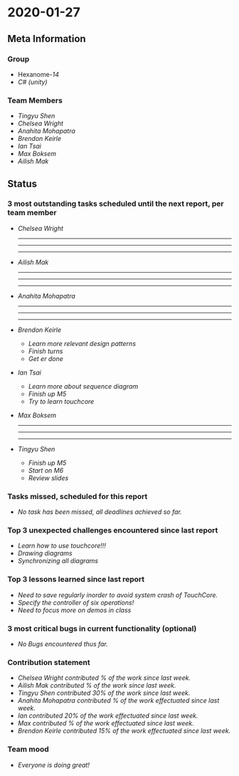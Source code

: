 # 2020-01-27

## Meta Information

### Group

 * Hexanome-*14*
 * *C# (unity)*

### Team Members

 * *Tingyu Shen*
 * *Chelsea Wright*
 * *Anahita Mohapatra*
 * *Brendon Keirle*
 * *Ian Tsai*
 * *Max Boksem*
 * *Ailish Mak*

## Status

### 3 most outstanding tasks scheduled until the next report, per team member

 * *Chelsea Wright*
   * **
   * **
   * **
   
   
 * *Ailish Mak*
   * **
   * **
   * **
 
 
 * *Anahita Mohapatra*
   * **
   * **
   * **
 
 * *Brendon Keirle*
   * *Learn more relevant design patterns*
   * *Finish turns*
   * *Get er done*
 
 
 * *Ian Tsai*
   * *Learn more about sequence diagram*
   * *Finish up M5*
   * *Try to learn touchcore*


 * *Max Boksem*
   * **
   * **
   * **
 
 
 * *Tingyu Shen*
   * *Finish up M5*
   * *Start on M6*
   * *Review slides*



### Tasks missed, scheduled for this report

 * *No task has been missed, all deadlines achieved so far.*

### Top 3 unexpected challenges encountered since last report

 * *Learn how to use touchcore!!!*
 * *Drawing diagrams*
 * *Synchronizing all diagrams*
 

### Top 3 lessons learned since last report

   * *Need to save regularly inorder to avoid system crash of TouchCore.*
   * *Specify the controller of six operations!*
   * *Need to focus more on demos in class*

### 3 most critical bugs in current functionality (optional)

 * *No Bugs encountered thus far.*

### Contribution statement

 * *Chelsea Wright contributed % of the work since last week.*
 * *Ailish Mak contributed % of the work since last week.*
 * *Tingyu Shen contributed 30% of the work since last week.*
 * *Anahita Mohapatra contributed % of the work effectuated since last week.*
 * *Ian contributed 20% of the work effectuated since last week.*
 * *Max contributed % of the work effectuated since last week.*
 * *Brendon Keirle contributed 15% of the work effectuated since last week.*

### Team mood

 * *Everyone is doing great!*
